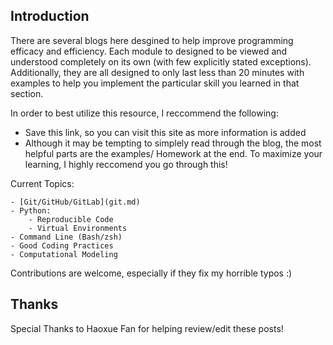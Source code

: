 ## Introduction

There are several blogs here desgined to help improve programming efficacy and efficiency. Each module to designed to be viewed and understood completely on its own (with few explicitly stated exceptions). Additionally, they are all designed to only last less than 20 minutes with examples to help you implement the particular skill you learned in that section. 

In order to best utilize this resource, I reccommend the following:
- Save this link, so you can visit this site as more information is added
- Although it may be tempting to simplely read through the blog, the most helpful parts are the examples/ Homework at the end. To maximize your learning, I highly reccomend you go through this!

Current Topics:

	- [Git/GitHub/GitLab](git.md)
	- Python:
		- Reproducible Code
		- Virtual Environments
	- Command Line (Bash/zsh)
	- Good Coding Practices
	- Computational Modeling

Contributions are welcome, especially if they fix my horrible typos :)


## Thanks 
Special Thanks to Haoxue Fan for helping review/edit these posts!
